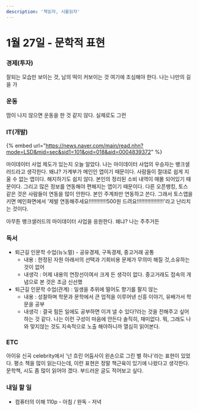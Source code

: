 ```yaml
---
description: '책읽자, 시를읽자'
---
```


# 1월 27일 - 문학적 표현

### 경제\(투자\)

잘되는 모습만 보이는 것, 남의 떡이 커보이는 것 여기에 조심해야 한다. 나는 나만의 길을 가

### 운동

 땀이 나지 않으면 운동을 한 것 같지 않다. 실제로도 그런

### IT\(개발\)

{% embed url="https://news.naver.com/main/read.nhn?mode=LSD&mid=sec&sid1=101&oid=018&aid=0004839372" %}

마이데이터 사업 제도가 있는지 오늘 알았다. 나는 마이데이터 사업의 우승자는 뱅크샐러드라고 생각한다. 왜냐? 가계부가 메인인 앱이기 때문이다. 사람들이 절대로 쉽게 지울 수 없는 앱이다. 해지하기도 쉽지 않다. 본인의 정리된 소비 내역이 매몰 되어있기 때문이다. 그리고 많은 정보를 연동해야 편해지는 앱이기 때문이다. 다른 오픈뱅킹, 토스 같은 것은 사람들이 연동을 많이 안한다. 본인 주계좌만 연동하고 쓴다. 그래서 토스앱을 키면 메인화면에서 '제발 연동해주세요!!!!!!!!!!!!500원 드려요!!!!!!!!!!!!!!!!!!'라고 난리치는 것이다.

아무튼 뱅크샐러드의 마이데이터 사업을 응원한다. 왜냐? 나는 주주거든 

### 독서

* 퇴근길 인문학 수업\(뉴노멀\) - 공유경제, 구독경제, 중고거래 공통
  * 내용 : 한정된 자원 아래서의 선택과 기회비용 문제가 무의미 해질 것,소유하는 것이 없어
  * 내생각 :  어제 내용의 연장선이여서 크게 든 생각이 없다. 중고거래도 접속의 개념으로 본 것은 조금 신선했
* 퇴근길 인문학 수업\(관계\) : 일생을 추위에 떨어도 향기를 팔지 않는
  * 내용 : 성찰하며 학문과 문학에서 큰 업적을 이루어낸 신흥 이야기, 유배가서 학문을 공부
  * 내생각 : 결국 힘든 일에도 공부하면 이겨 낼 수 있다?라는 것을 전해주고 싶어하는 것 같다. 나는 이런 구성이 마음에 안든다 솔직히, 재미없다. 뭐, 그래도 나와 맞지않는 것도 지속적으로 노출 해야하니까 열심히 읽어본다.

### ETC

아이유 신곡 celebrity에서 '넌 흐린 어둠사이 왼손으로 그린 별 하나'라는 표현이 있었다. 평소 책을 많이 읽는다는데, 이런 표현은 정말 책근육이 있기에 나왔다고 생각한다. 문학책, 시도 좀 많이 읽어야 겠다. 부드러운 글도 적어보고 싶다.

### 내일 할 일

* 컴퓨터의 이해 110p - 아침 / 완독 - 저녁

